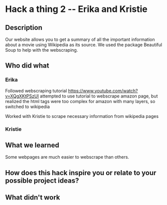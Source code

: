 # Hack a thing 2 -- Erika and Kristie
## Description 
Our website allows you to get a summary of all the important information about a movie using Wikipedia as its source. We used the package Beautiful Soup to help with the webscraping. 

## Who did what 

### Erika 
Followed webscraping tutorial 
https://www.youtube.com/watch?v=XQgXKtPSzUI
attempted to use tutorial to webscrape amazon page, but realized the html tags were too complex for amazon with many layers, so switched to wikipedia 

Worked with Kristie to scrape necessary information from wikipedia pages 

### Kristie 



## What we learned 
Some webpages are much easier to webscrape than others. 

## How does this hack inspire you or relate to your possible project ideas?


## What didn't work 